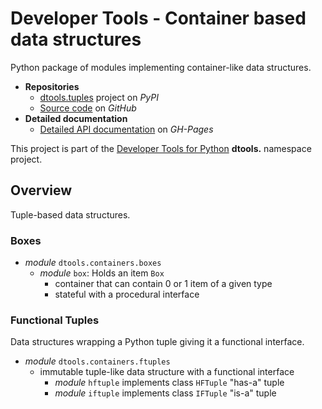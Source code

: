 # Developer Tools - Container based data structures

Python package of modules implementing container-like data structures.

- **Repositories**
  - [dtools.tuples][1] project on *PyPI*
  - [Source code][2] on *GitHub*
- **Detailed documentation**
  - [Detailed API documentation][3] on *GH-Pages*

This project is part of the
[Developer Tools for Python][4] **dtools.** namespace project.

## Overview

Tuple-based data structures.

### Boxes

- *module* `dtools.containers.boxes`
  - *module* `box`: Holds an item `Box`
    - container that can contain 0 or 1 item of a given type
    - stateful with a procedural interface

### Functional Tuples

Data structures wrapping a Python tuple giving it a functional
interface.

- *module* `dtools.containers.ftuples`
    - immutable tuple-like data structure with a functional interface
      - *module* `hftuple` implements class `HFTuple` "has-a" tuple
      - *module* `iftuple` implements class `IFTuple` "is-a" tuple

[1]: https://pypi.org/project/dtools.containers/
[2]: https://github.com/grscheller/dtools-containers/
[3]: https://grscheller.github.io/dtools-docs/containers/
[4]: https://github.com/grscheller/dtools-docs/blob/main/README.md
